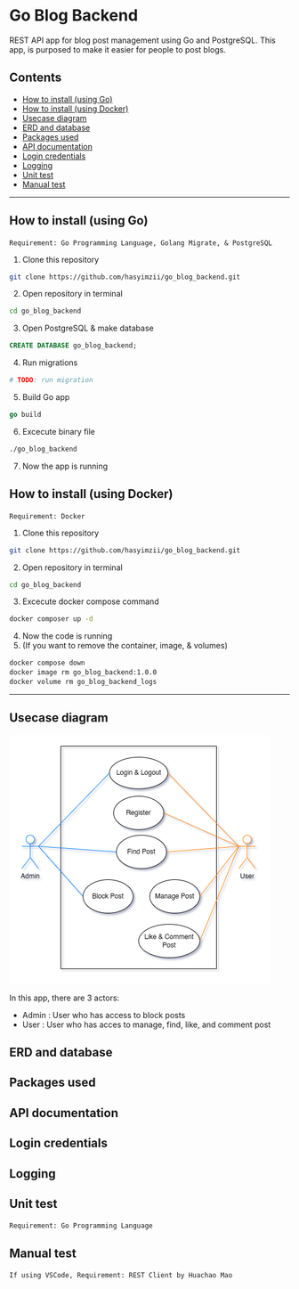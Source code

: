 # Go Blog Backend
REST API app for blog post management using Go and PostgreSQL. This app, is purposed to make it easier for people to post blogs.

## Contents
- [How to install (using Go)](#how-to-install-using-go)
- [How to install (using Docker)](#how-to-install-using-docker)
- [Usecase diagram](#usecase-diagram)
- [ERD and database](#erd-and-database)
- [Packages used](#packages-used)
- [API documentation](#api-documentation)
- [Login credentials](#login-credentials)
- [Logging](#logging)
- [Unit test](#unit-test)
- [Manual test](#manual-test)

---

## How to install (using Go)
```Requirement: Go Programming Language, Golang Migrate, & PostgreSQL```

1. Clone this repository
```sh
git clone https://github.com/hasyimzii/go_blog_backend.git
```
2. Open repository in terminal
```sh
cd go_blog_backend
```
3. Open PostgreSQL & make database
```sql
CREATE DATABASE go_blog_backend;
```
4. Run migrations
```sh
# TODO: run migration
```
5. Build Go app
```go
go build
```
6. Excecute binary file
```sh
./go_blog_backend
```
7. Now the app is running

## How to install (using Docker)
```Requirement: Docker```

1. Clone this repository
```sh
git clone https://github.com/hasyimzii/go_blog_backend.git
```
2. Open repository in terminal
```sh
cd go_blog_backend
```
3. Excecute docker compose command
```sh
docker composer up -d
```
4. Now the code is running
5. (If you want to remove the container, image, & volumes) 
```sh
docker compose down
docker image rm go_blog_backend:1.0.0
docker volume rm go_blog_backend_logs
```

---

## Usecase diagram
![usecase](./docs/usecase.png)

In this app, there are 3 actors:
- Admin : User who has access to block posts
- User : User who has acces to manage, find, like, and comment post

## ERD and database
<!-- ![erd](./docs/erd.jpg) -->


## Packages used

## API documentation

## Login credentials

## Logging

## Unit test
```Requirement: Go Programming Language```

## Manual test
```If using VSCode, Requirement: REST Client by Huachao Mao```